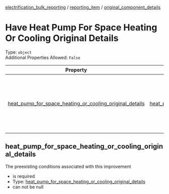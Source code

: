 


  
[electrification_bulk_reporting](electrification_bulk_reporting.md) / [reporting_item](reporting_item.md) / [original_component_details](original_component_details.md)
# Have Heat Pump For Space Heating Or Cooling Original Details
  
Type: `object`  
Additional Properties Allowed: `False`  
  

|Property|Type|Required|Format|Title|
| :---: | :---: | :---: | :---: | :---: |
|[heat_pump_for_space_heating_or_cooling_original_details](#heat_pump_for_space_heating_or_cooling_original_details)|[heat_pump_for_space_heating_or_cooling_original_details](heat_pump_for_space_heating_or_cooling_original_details.md)|:white_check_mark:||Heat Pump For Space Heating Or Cooling Original Details|

## heat_pump_for_space_heating_or_cooling_original_details
  
The preexisting conditions associated with this improvement  
  

- is required
- Type: [heat_pump_for_space_heating_or_cooling_original_details](heat_pump_for_space_heating_or_cooling_original_details.md)
- can not be null
